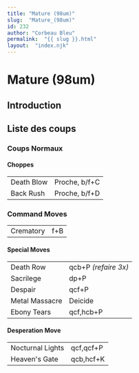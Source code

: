 ```yaml
---
title: "Mature (98um)"
slug:  "Mature_(98um)"
id: 232
author: "Corbeau Bleu"
permalink:  "{{ slug }}.html"
layout:  "index.njk"
---
```


# Mature (98um)

## Introduction

## Liste des coups

### Coups Normaux

#### Choppes

|            |               |
|------------|---------------|
| Death Blow | Proche, b/f+C |
| Back Rush  | Proche, b/f+D |

### Command Moves

|           |     |
|-----------|-----|
| Crematory | f+B |

#### Special Moves

|                |                      |
|----------------|----------------------|
| Death Row      | qcb+P *(refaire 3x)* |
| Sacrilege      | dp+P                 |
| Despair        | qcf+P                |
| Metal Massacre | Deicide              |
| Ebony Tears    | qcf,hcb+P            |

#### Desperation Move

|                  |           |
|------------------|-----------|
| Nocturnal Lights | qcf,qcf+P |
| Heaven's Gate    | qcb,hcf+K |
